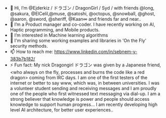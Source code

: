 - 👋 Hi, I’m @Ejderkiz / ドラゴン / DragonGirl / Syd / with friends @long, @sakura, @ElCelil,@muse, @satoshi, @octopus, @snowball, @ghost, @aaron, @sword, @sheriff, @Kaan∞ and friends far and near..
-  👀 I’m a Product manager and co-coder. I have recently working on AI, Haptic programming, and Mobile products. 
- 🌱 I’m interested in Machine learning algorithms
- 💞️ I'm sharing some working examples and libraries in 'On the Fly' security methods. 
- 📫 How to reach me: https://www.linkedin.com/in/sebnem-y-383b7b182/
- ⚡ Fun fact: My nick Dragongirl ドラゴン was given by a Japanese friend, <who always on the fly, processes and burns the code like a red dragon> coming from IRC days. I am one of the first testers of the internet or better to say www, which was, in between universities. I was a volunteer student sending and receiving messages and I am proudly one of the people who first witnessed text messaging via dial-up. I am a strong believer that knowledge is power and people should access knowledge to support human progress... I am recently developing high level AI architecture, for better user experiences..

<!---
Ejderkiz/Ejderkiz is a ✨ special ✨ repository because its `README.md` (this file) appears on your GitHub profile.
You can click the Preview link to take a look at your changes.
--->
